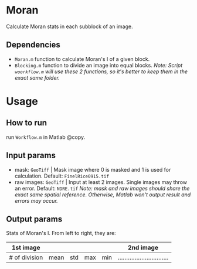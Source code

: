 # Moran
Calculate Moran stats in each subblock of an image.



## Dependencies
- `Moran.m` function to calculate Moran's I of a given block.
- `Blocking.m` function to divide an image into equal blocks.
*Note: Script `woorkflow.m` will use these 2 functions, so it's better to keep them in the exact same folder.*

# Usage
## How to run
run `Workflow.m` in Matlab @copy.
## Input params
- mask: `GeoTiff` | Mask image where 0 is masked and 1 is used for calculation. Default: `FinelRice0915.tif`
- raw images: `GeoTiff` | Input at least 2 images. Single images may throw an error. Default: `NDRE.tif`
*Note: mask and raw images should share the exact same spatial reference. Otherwise, Matlab won't output result and errors may occur.*
## Output params
Stats of Moran's I. From left to right, they are:


|		1st image	| | | |	|		2nd image		|
|	-- | -- | -- | -- | -- | -- |
| # of division | mean | std | max | min	|		…………………………		|

